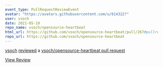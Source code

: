 ```yaml
---
event_type: PullRequestReviewEvent
avatar: "https://avatars.githubusercontent.com/u/814322?"
user: vsoch
date: 2021-05-10
repo_name: vsoch/opensource-heartbeat
html_url: https://github.com/vsoch/opensource-heartbeat/pull/267#pullrequestreview-655198294
repo_url: https://github.com/vsoch/opensource-heartbeat
---
```


<a href='https://github.com/vsoch' target='_blank'>vsoch</a> <a href='https://github.com/vsoch/opensource-heartbeat/pull/267#pullrequestreview-655198294' target='_blank'>reviewed</a> a <a href='https://github.com/vsoch/opensource-heartbeat/pull/267' target='_blank'>vsoch/opensource-heartbeat pull request</a>

<small></small>

<a href='https://github.com/vsoch/opensource-heartbeat/pull/267#pullrequestreview-655198294' target='_blank'>View Review</a>